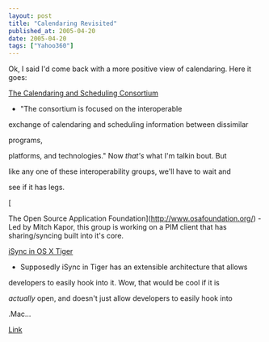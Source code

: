 ```yaml
---
layout: post
title: "Calendaring Revisited"
published_at: 2005-04-20
date: 2005-04-20
tags: ["Yahoo360"]
---
```


Ok, I said I'd come back with a more positive view of calendaring. Here it goes:  

[The Calendaring and Scheduling Consortium](http://www.calconnect.org/)  

- "The consortium is focused on the interoperable  

exchange of calendaring and scheduling information between dissimilar  

programs,  

platforms, and technologies." Now *that's* what I'm talkin bout. But  

like any one of these interoperability groups, we'll have to wait and  

see if it has legs.  

[  

The Open Source Application Foundation](http://www.osafoundation.org/) - Led by Mitch Kapor, this group is working on a PIM client that has sharing/syncing built into it's core.  

[iSync in OS X Tiger](http://www.apple.com/macosx/features/dotmacsync/)  

- Supposedly iSync in Tiger has an extensible architecture that allows  

developers to easily hook into it. Wow, that would be cool if it is  

*actually* open, and doesn't just allow developers to easily hook into  

.Mac...  

[Link]()  